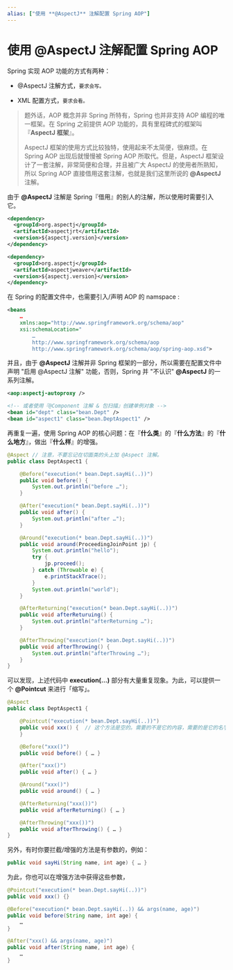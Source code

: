 ```yaml
---
alias: ["使用 **@AspectJ** 注解配置 Spring AOP"]
---
```


# 使用 @AspectJ 注解配置 Spring AOP


Spring 实现 AOP 功能的方式有两种：

- @AspectJ 注解方式，<small>要求会写。</small>

- XML 配置方式，<small>要求会看。</small>

> 题外话，AOP 概念并非 Spring 所特有，Spring 也并非支持 AOP 编程的唯一框架。在 Spring 之前提供 AOP 功能的，具有里程碑式的框架叫『**AspectJ 框架**』。
> 
> AspectJ 框架的使用方式比较独特，使用起来不太简便，很麻烦。在 Spring AOP 出现后就慢慢被 Spring AOP 所取代。但是，AspectJ 框架设计了一套注解，非常简便和合理，并且被广大 AspectJ 的使用者所熟知，所以 Spring AOP 直接借用这套注解，也就是我们这里所说的 **@AspectJ** 注解。

由于 **@AspectJ** 注解是 Spring『借用』的别人的注解，所以使用时需要引入它。

```xml
<dependency>
  <groupId>org.aspectj</groupId>
  <artifactId>aspectjrt</artifactId>
  <version>${aspectj.version}</version>
</dependency>

<dependency>
  <groupId>org.aspectj</groupId>
  <artifactId>aspectjweaver</artifactId>
  <version>${aspectj.version}</version>
</dependency>
```



在 Spring 的配置文件中，也需要引入/声明 AOP 的 namspace :

```xml
<beans
    …
    xmlns:aop="http://www.springframework.org/schema/aop"
    xsi:schemaLocation="
        …
        http://www.springframework.org/schema/aop
        http://www.springframework.org/schema/aop/spring-aop.xsd">
```

并且，由于 **@AspectJ** 注解并非 Spring 框架的一部分，所以需要在配置文件中声明 "启用 @AspectJ 注解" 功能，否则，Spring 并 "不认识" **@AspectJ** 的一系列注解。

```xml
<aop:aspectj-autoproxy />

<!-- 或者使用『@Component 注解 & 包扫描』创建单例对象 -->
<bean id="dept" class="bean.Dept" />
<bean id="aspect1" class="bean.DeptAspect1" />
```


再重复一遍，使用 Spring AOP 的核心问题：在『**什么类**』的『**什么方法**』的『**什么地方**』，做出『**什么样**』的增强。


```java
@Aspect // 注意，不要忘记在切面类的头上加 @Aspect 注解。
public class DeptAspect1 {

    @Before("execution(* bean.Dept.sayHi(..))")
    public void before() {
        System.out.println("before …");
    }

    @After("execution(* bean.Dept.sayHi(..))")
    public void after() {
        System.out.println("after …");
    }

    @Around("execution(* bean.Dept.sayHi(..))")
    public void around(ProceedingJoinPoint jp) {
        System.out.println("hello");
        try {
            jp.proceed();
        } catch (Throwable e) {
            e.printStackTrace();
        }
        System.out.println("world");
    }

    @AfterReturning("execution(* bean.Dept.sayHi(..))")
    public void afterReturuing() {
        System.out.println("afterReturning …");
    }

    @AfterThrowing("execution(* bean.Dept.sayHi(..))")
    public void afterThrowing() {
        System.out.println("afterThrowing …");
    }
}
```

可以发现，上述代码中 **execution(…)** 部分有大量重复现象。为此，可以提供一个 **@Pointcut** 来进行「缩写」。

```java
@Aspect
public class DeptAspect1 {

    @Pointcut("execution(* bean.Dept.sayHi(..))")
    public void xxx() {  // 这个方法是空的。需要的不是它的内容，需要的是它的名字。
    }

    @Before("xxx()")
    public void before() { … }

    @After("xxx()")
    public void after() { … }

    @Around("xxx()")
    public void around() { … }

    @AfterReturning("xxx())")
    public void afterReturning() { … }

    @AfterThrowing("xxx())")
    public void afterThrowing() { … }
}
```

另外，有时你要拦截/增强的方法是有参数的，例如：

```java
public void sayHi(String name, int age) { … }
```

为此，你也可以在增强方法中获得这些参数，

```java
@Pointcut("execution(* bean.Dept.sayHi(..))")
public void xxx() {}

@Before("execution(* bean.Dept.sayHi(..)) && args(name, age)")
public void before(String name, int age) {
    …
}

@After("xxx() && args(name, age)")
public void after(String name, int age) {
    …
}
```

